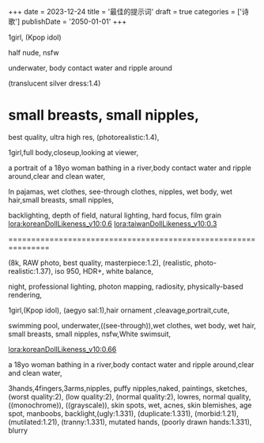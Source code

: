 +++
date = 2023-12-24
title = '最佳的提示词'
draft = true
categories = ['诗歌']
publishDate = '2050-01-01'
+++

1girl,
(Kpop idol)

half nude, nsfw

underwater, body contact water and ripple around

 (translucent silver dress:1.4)

 small breasts, small nipples,
===============================================================
best quality, ultra high res, (photorealistic:1.4),

1girl,full body,closeup,looking at viewer,

a portrait of a 18yo woman bathing in a river,body contact water and ripple around,clear and clean water,

In pajamas, wet clothes, see-through clothes, nipples, wet body, wet hair,small breasts, small nipples,


backlighting, depth of field, natural lighting, hard focus, film grain <lora:koreanDollLikeness_v10:0.6> <lora:taiwanDollLikeness_v10:0.3>


===============================================================

(8k, RAW photo, best quality, masterpiece:1.2), (realistic, photo-realistic:1.37), iso 950, HDR+, white balance,

night, professional lighting, photon mapping, radiosity, physically-based rendering,

1girl,(Kpop idol), (aegyo sal:1),hair ornament ,cleavage,portrait,cute,

swimming pool, underwater,((see-through)),wet clothes, wet body, wet hair, small breasts, small nipples, nsfw,White swimsuit,

<lora:koreanDollLikeness_v10:0.66>


  a 18yo woman bathing in a river,body contact water and ripple around,clear and clean water,


3hands,4fingers,3arms,nipples, puffy nipples,naked, paintings, sketches, (worst quality:2), (low quality:2), (normal quality:2), lowres, normal quality, ((monochrome)), ((grayscale)), skin spots, wet, acnes, skin blemishes, age spot, manboobs, backlight,(ugly:1.331), (duplicate:1.331), (morbid:1.21), (mutilated:1.21), (tranny:1.331), mutated hands, (poorly drawn hands:1.331), blurry